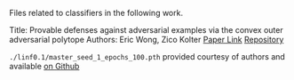 Files related to classifiers in the following work.

Title: Provable defenses against adversarial examples via the convex outer adversarial polytope
Authors: Eric Wong, Zico Kolter
[Paper Link](https://arxiv.org/abs/1711.00851)
[Repository](https://github.com/locuslab/convex_adversarial)

`./linf0.1/master_seed_1_epochs_100.pth` provided courtesy of authors and available [on Github](https://github.com/locuslab/convex_adversarial/blob/c5d17a6/models/mnist.pth)